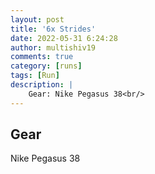 ```yaml
---
layout: post
title: '6x Strides'
date: 2022-05-31 6:24:28
author: multishiv19
comments: true
category: [runs]
tags: [Run]
description: |
    Gear: Nike Pegasus 38<br/>
---
```


## Gear
Nike Pegasus 38



<div width='100%' class='strava-embed-placeholder' data-embed-type='activity' data-embed-id='7233600253'></div>
<script src='https://strava-embeds.com/embed.js'></script>
